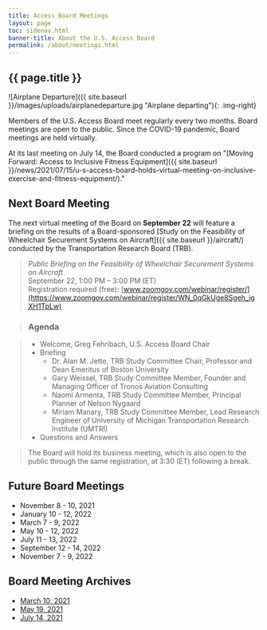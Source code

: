 ```yaml
---
title: Access Board Meetings
layout: page
toc: sidenav.html
banner-title: About the U.S. Access Board
permalink: /about/meetings.html
---
```


## {{ page.title }}

![Airplane Departure]({{ site.baseurl }}/images/uploads/airplanedeparture.jpg "Airplane departing"){: .img-right}

Members of the U.S. Access Board meet regularly every two months. Board meetings are open to the public. Since the COVID-19 pandemic, Board meetings are held virtually.  

At its last meeting on July 14, the Board conducted a program on "[Moving Forward: Access to Inclusive Fitness Equipment]({{ site.baseurl }}/news/2021/07/15/u-s-access-board-holds-virtual-meeting-on-inclusive-exercise-and-fitness-equipment/)."

## Next Board Meeting

The next virtual meeting of the Board on **September 22** will feature a briefing on the results of a Board-sponsored [Study on the Feasibility of Wheelchair Securement Systems on Aircraft]({{ site.baseurl }}/aircraft/) conducted by the Transportation Research Board (TRB). 

> *Public Briefing on the Feasibility of Wheelchair Securement Systems on Aircraft* \
> September 22, 1:00 PM – 3:00 PM (ET) \
> Registration required (free): [www.zoomgov.com/webinar/register/](https://www.zoomgov.com/webinar/register/WN_0qGkUge8Sgeh_igXH1TpLw) 

> ### Agenda

> * Welcome, Greg Fehribach, U.S. Access Board Chair
> * Briefing 
>   * Dr. Alan M. Jette, TRB Study Committee Chair, Professor and Dean Emeritus of Boston University 
>   * Gary Weissel, TRB Study Committee Member, Founder and Managing Officer of Tronos Aviation Consulting 
>   * Naomi Armenta, TRB Study Committee Member, Principal Planner of Nelson Nygaard 
>   * Miriam Manary, TRB Study Committee Member, Lead Research Engineer of University of Michigan Transportation Research Institute (UMTRI)
> * Questions and Answers

> The Board will hold its business meeting, which is also open to the public through the same registration, at 3:30 (ET) following a break.   

## Future Board Meetings

- November 8 - 10, 2021
- January 10 - 12, 2022
- March 7 - 9, 2022
- May 10 - 12, 2022
- July 11 - 13, 2022
- September 12 - 14, 2022
- November 7 - 9, 2022

## Board Meeting Archives

- [March 10, 2021](https://www.youtube.com/watch?v=xI1j1V1SyjE)
- [May 19, 2021](https://www.youtube.com/watch?v=-0YkBZZEoss)
- [July 14, 2021](https://www.youtube.com/watch?v=078ZOzcZaSs)
